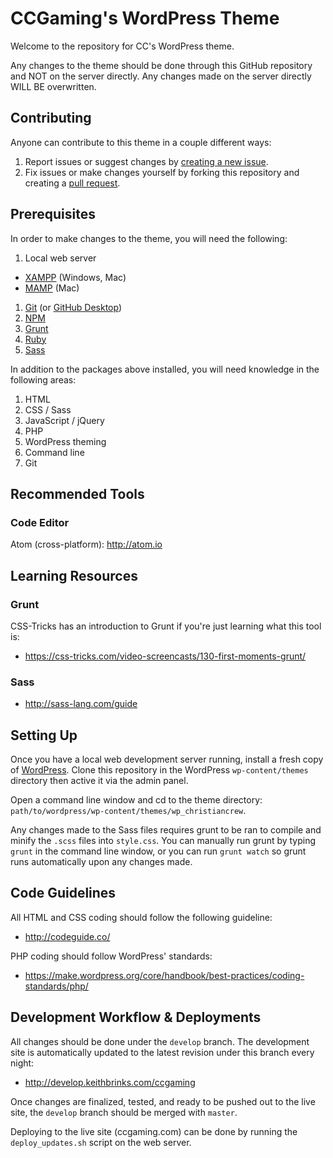 # CCGaming's WordPress Theme

Welcome to the repository for CC's WordPress theme.

Any changes to the theme should be done through this GitHub repository and NOT on the server directly. Any changes made on the server directly WILL BE overwritten.

## Contributing

Anyone can contribute to this theme in a couple different ways:
1. Report issues or suggest changes by [creating a new issue](https://github.com/TheChristianCrew/wp_christiancrew/issues).
1. Fix issues or make changes yourself by forking this repository and creating a [pull request](https://github.com/TheChristianCrew/wp_christiancrew/pulls).

## Prerequisites

In order to make changes to the theme, you will need the following:
1. Local web server
  * [XAMPP](https://www.apachefriends.org/index.html) (Windows, Mac)
  * [MAMP](https://www.mamp.info/en/) (Mac)
1. [Git](https://git-scm.com/) (or [GitHub Desktop](https://desktop.github.com/))
1. [NPM](https://www.npmjs.com/)
1. [Grunt](http://gruntjs.com/)
1. [Ruby](http://www.ruby-lang.org/en/downloads/)
1. [Sass](http://sass-lang.com/install)

In addition to the packages above installed, you will need knowledge in the following areas:
1. HTML
1. CSS / Sass
1. JavaScript / jQuery
1. PHP
1. WordPress theming
1. Command line
1. Git

## Recommended Tools

### Code Editor
Atom (cross-platform): http://atom.io

## Learning Resources

### Grunt
CSS-Tricks has an introduction to Grunt if you're just learning what this tool is:
* https://css-tricks.com/video-screencasts/130-first-moments-grunt/

### Sass
* http://sass-lang.com/guide

## Setting Up

Once you have a local web development server running, install a fresh copy of [WordPress](http://wordpress.org). Clone this repository in the WordPress `wp-content/themes` directory then active it via the admin panel.

Open a command line window and cd to the theme directory: `path/to/wordpress/wp-content/themes/wp_christiancrew`.

Any changes made to the Sass files requires grunt to be ran to compile and minify the `.scss` files into `style.css`. You can manually run grunt by typing `grunt` in the command line window, or you can run `grunt watch` so grunt runs automatically upon any changes made.

## Code Guidelines
All HTML and CSS coding should follow the following guideline:
* http://codeguide.co/

PHP coding should follow WordPress' standards:
* https://make.wordpress.org/core/handbook/best-practices/coding-standards/php/

## Development Workflow & Deployments

All changes should be done under the `develop` branch. The development site is automatically updated to the latest revision under this branch every night:
* http://develop.keithbrinks.com/ccgaming

Once changes are finalized, tested, and ready to be pushed out to the live site, the `develop` branch should be merged with `master`.

Deploying to the live site (ccgaming.com) can be done by running the `deploy_updates.sh` script on the web server.
